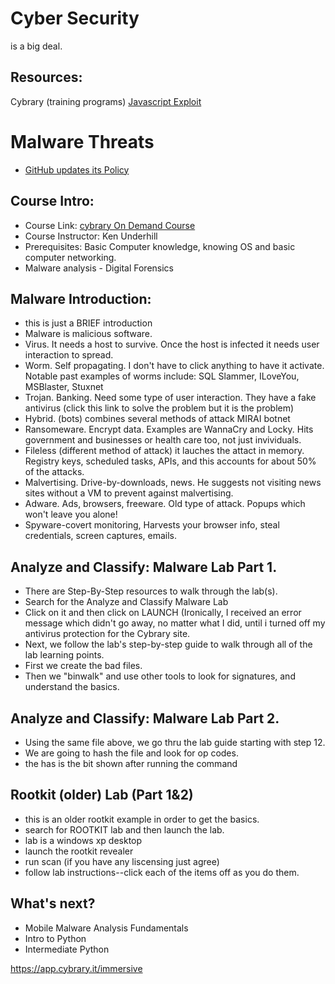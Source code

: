 # Cyber Security 
is a big deal. 

## Resources:
Cybrary (training programs)
[Javascript Exploit](https://thehackernews.com/2021/04/new-javascript-exploit-can-now-carry.html)

# Malware Threats 
* [GitHub updates its Policy](https://thehackernews.com/2021/06/github-updates-policy-to-remove-exploit.html)

## Course Intro:
* Course Link: [cybrary On Demand Course](https://www.cybrary.it/course/malware-threats)
* Course Instructor: Ken Underhill 
* Prerequisites: Basic Computer knowledge, knowing OS and basic computer networking. 
* Malware analysis - Digital Forensics 

## Malware Introduction: 
* this is just a BRIEF introduction
* Malware is malicious software. 
* Virus. It needs a host to survive. Once the host is infected it needs user interaction to spread. 
* Worm. Self propagating.  I don't have to click anything to have it activate.  Notable past examples of worms include: SQL Slammer, ILoveYou, MSBlaster, Stuxnet
* Trojan. Banking. Need some type of user interaction.  They have a fake antivirus (click this link to solve the problem but it is the problem) 
* Hybrid. (bots) combines several methods of attack  MIRAI botnet 
* Ransomeware. Encrypt data.  Examples are WannaCry and Locky.  Hits government and businesses or health care too, not just invividuals. 
* Fileless (different method of attack) it lauches the attact in memory.  Registry keys, scheduled tasks, APIs, and this accounts for about 50% of the attacks.
* Malvertising. Drive-by-downloads, news. He suggests not visiting news sites without a VM to prevent against malvertising.
* Adware.  Ads, browsers, freeware. Old type of attack.  Popups which won't leave you alone!
* Spyware-covert monitoring, Harvests your browser info, steal credentials, screen captures, emails. 

## Analyze and Classify: Malware Lab Part 1.
* There are Step-By-Step resources to walk through the lab(s). 
* Search for the Analyze and Classify Malware Lab
* Click on it and then click on LAUNCH (Ironically, I received an error message which didn't go away, no matter what I did, until i turned off my antivirus protection for the Cybrary site. 
* Next, we follow the lab's step-by-step guide to walk through all of the lab learning points. 
* First we create the bad files. 
* Then we "binwalk" and use other tools to look for signatures, and understand the basics. 


## Analyze and Classify: Malware Lab Part 2.
*  Using the same file above, we go thru the lab guide starting with step 12. 
*  We are going to hash the file and look for op codes. 
* the has is the bit shown after running the command 

## Rootkit (older) Lab (Part 1&2)
* this is an older rootkit example in order to get the basics. 
* search for ROOTKIT lab and then launch the lab. 
* lab is a windows xp desktop 
* launch the rootkit revealer 
* run scan (if you have any liscensing just agree)
* follow lab instructions--click each of the items off as you do them. 

## What's next? 
* Mobile Malware Analysis Fundamentals 
* Intro to Python 
* Intermediate Python 

https://app.cybrary.it/immersive
